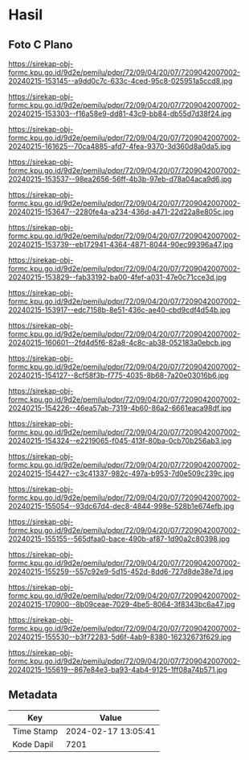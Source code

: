 # Hasil

## Foto C Plano

https://sirekap-obj-formc.kpu.go.id/9d2e/pemilu/pdpr/72/09/04/20/07/7209042007002-20240215-153145--a9dd0c7c-633c-4ced-95c8-025951a5ccd8.jpg

https://sirekap-obj-formc.kpu.go.id/9d2e/pemilu/pdpr/72/09/04/20/07/7209042007002-20240215-153303--f16a58e9-dd81-43c9-bb84-db55d7d38f24.jpg

https://sirekap-obj-formc.kpu.go.id/9d2e/pemilu/pdpr/72/09/04/20/07/7209042007002-20240215-161625--70ca4885-afd7-4fea-9370-3d360d8a0da5.jpg

https://sirekap-obj-formc.kpu.go.id/9d2e/pemilu/pdpr/72/09/04/20/07/7209042007002-20240215-153537--98ea2656-56ff-4b3b-97eb-d78a04aca9d6.jpg

https://sirekap-obj-formc.kpu.go.id/9d2e/pemilu/pdpr/72/09/04/20/07/7209042007002-20240215-153647--2280fe4a-a234-436d-a471-22d22a8e805c.jpg

https://sirekap-obj-formc.kpu.go.id/9d2e/pemilu/pdpr/72/09/04/20/07/7209042007002-20240215-153739--eb172941-4364-4871-8044-90ec99396a47.jpg

https://sirekap-obj-formc.kpu.go.id/9d2e/pemilu/pdpr/72/09/04/20/07/7209042007002-20240215-153829--fab33192-ba00-4fef-a031-47e0c71cce3d.jpg

https://sirekap-obj-formc.kpu.go.id/9d2e/pemilu/pdpr/72/09/04/20/07/7209042007002-20240215-153917--edc7158b-8e51-436c-ae40-cbd9cdf4d54b.jpg

https://sirekap-obj-formc.kpu.go.id/9d2e/pemilu/pdpr/72/09/04/20/07/7209042007002-20240215-160601--2fd4d5f6-82a8-4c8c-ab38-052183a0ebcb.jpg

https://sirekap-obj-formc.kpu.go.id/9d2e/pemilu/pdpr/72/09/04/20/07/7209042007002-20240215-154127--8cf58f3b-f775-4035-8b68-7a20e03016b6.jpg

https://sirekap-obj-formc.kpu.go.id/9d2e/pemilu/pdpr/72/09/04/20/07/7209042007002-20240215-154226--46ea57ab-7319-4b60-86a2-6661eaca98df.jpg

https://sirekap-obj-formc.kpu.go.id/9d2e/pemilu/pdpr/72/09/04/20/07/7209042007002-20240215-154324--e2219065-f045-413f-80ba-0cb70b256ab3.jpg

https://sirekap-obj-formc.kpu.go.id/9d2e/pemilu/pdpr/72/09/04/20/07/7209042007002-20240215-154427--c3c41337-982c-497a-b953-7d0e509c239c.jpg

https://sirekap-obj-formc.kpu.go.id/9d2e/pemilu/pdpr/72/09/04/20/07/7209042007002-20240215-155054--93dc67d4-dec8-4844-998e-528b1e674efb.jpg

https://sirekap-obj-formc.kpu.go.id/9d2e/pemilu/pdpr/72/09/04/20/07/7209042007002-20240215-155155--565dfaa0-bace-490b-af87-1d90a2c80398.jpg

https://sirekap-obj-formc.kpu.go.id/9d2e/pemilu/pdpr/72/09/04/20/07/7209042007002-20240215-155259--557c92e9-5d15-452d-8dd6-727d8de38e7d.jpg

https://sirekap-obj-formc.kpu.go.id/9d2e/pemilu/pdpr/72/09/04/20/07/7209042007002-20240215-170900--8b09ceae-7029-4be5-8064-3f8343bc6a47.jpg

https://sirekap-obj-formc.kpu.go.id/9d2e/pemilu/pdpr/72/09/04/20/07/7209042007002-20240215-155530--b3f72283-5d6f-4ab9-8380-16232673f629.jpg

https://sirekap-obj-formc.kpu.go.id/9d2e/pemilu/pdpr/72/09/04/20/07/7209042007002-20240215-155619--867e84e3-ba93-4ab4-9125-1ff08a74b571.jpg


## Metadata

| Key        | Value               |
| ---------- | ------------------- |
| Time Stamp | 2024-02-17 13:05:41 |
| Kode Dapil | 7201                |



